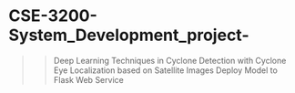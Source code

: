 # CSE-3200-System_Development_project-
>> Deep Learning Techniques in Cyclone Detection with Cyclone Eye Localization based on Satellite Images
>> Deploy Model to Flask Web Service 
